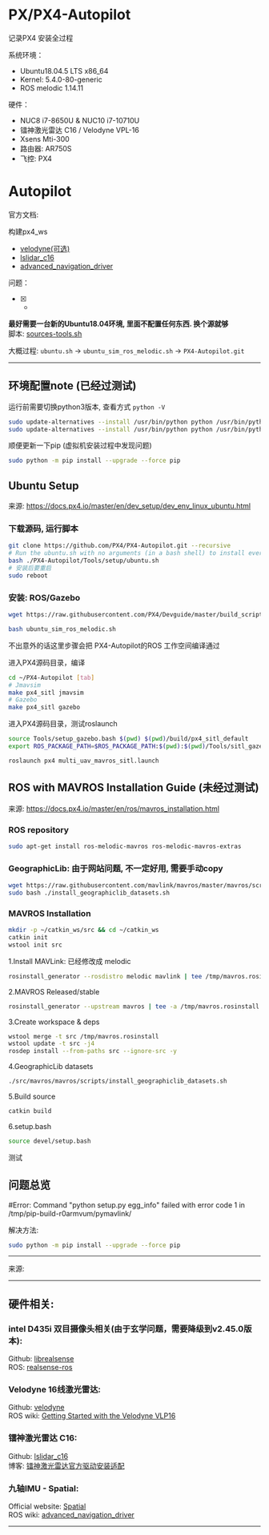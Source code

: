 # PX/PX4-Autopilot

记录PX4 安装全过程

系统环境： 
- Ubuntu18.04.5 LTS x86_64 
- Kernel: 5.4.0-80-generic
- ROS melodic 1.14.11

硬件：
- NUC8 i7-8650U & NUC10 i7-10710U
- 镭神激光雷达 C16 / Velodyne VPL-16
- Xsens Mti-300
- 路由器: AR750S
- 飞控: PX4

# Autopilot

官方文档: 

构建px4_ws

* [velodyne(可选)](../data/Velodyne_16.md)
* [lslidar_c16](../data/lslidar_c16.md)
* [advanced_navigation_driver](../data/Spatial.md)

问题：
- [x] -

**最好需要一台新的Ubuntu18.04环境, 里面不配置任何东西. 换个源就够**           
脚本: [sources-tools.sh](../scripts/sources-tools.sh)

大概过程:  `ubuntu.sh` -> `ubuntu_sim_ros_melodic.sh` -> `PX4-Autopilot.git`

----
## 环境配置note (已经过测试)

运行前需要切换python3版本, 查看方式 `python -V`
``` bash
sudo update-alternatives --install /usr/bin/python python /usr/bin/python2 100
sudo update-alternatives --install /usr/bin/python python /usr/bin/python3 150
``` 

顺便更新一下pip (虚拟机安装过程中发现问题)
``` bash 
sudo python -m pip install --upgrade --force pip 
``` 

## Ubuntu Setup

来源: https://docs.px4.io/master/en/dev_setup/dev_env_linux_ubuntu.html     

### 下载源码, 运行脚本
``` bash 
git clone https://github.com/PX4/PX4-Autopilot.git --recursive
# Run the ubuntu.sh with no arguments (in a bash shell) to install everything
bash ./PX4-Autopilot/Tools/setup/ubuntu.sh
# 安装后要重启
sudo reboot
``` 


### 安装: ROS/Gazebo

``` bash 
wget https://raw.githubusercontent.com/PX4/Devguide/master/build_scripts/ubuntu_sim_ros_melodic.sh

bash ubuntu_sim_ros_melodic.sh
``` 
不出意外的话这里步骤会把 PX4-Autopilot的ROS 工作空间编译通过


进入PX4源码目录，编译
``` bash 
cd ~/PX4-Autopilot [tab]
# Jmavsim
make px4_sitl jmavsim
# Gazebo
make px4_sitl gazebo
``` 
进入PX4源码目录，测试roslaunch
``` bash 
source Tools/setup_gazebo.bash $(pwd) $(pwd)/build/px4_sitl_default
export ROS_PACKAGE_PATH=$ROS_PACKAGE_PATH:$(pwd):$(pwd)/Tools/sitl_gazebo

roslaunch px4 multi_uav_mavros_sitl.launch
``` 


## ROS with MAVROS Installation Guide (未经过测试)
来源: https://docs.px4.io/master/en/ros/mavros_installation.html

### ROS repository
``` bash 
sudo apt-get install ros-melodic-mavros ros-melodic-mavros-extras
``` 
### GeographicLib: 由于网站问题, 不一定好用, 需要手动copy
``` bash 
wget https://raw.githubusercontent.com/mavlink/mavros/master/mavros/scripts/install_geographiclib_datasets.sh
sudo bash ./install_geographiclib_datasets.sh 
``` 
### MAVROS Installation
``` bash 
mkdir -p ~/catkin_ws/src && cd ~/catkin_ws
catkin init
wstool init src
``` 

1.Install MAVLink: 已经修改成 melodic
``` bash 
rosinstall_generator --rosdistro melodic mavlink | tee /tmp/mavros.rosinstall
``` 
2.MAVROS Released/stable
``` bash
rosinstall_generator --upstream mavros | tee -a /tmp/mavros.rosinstall
``` 
3.Create workspace & deps
``` bash
wstool merge -t src /tmp/mavros.rosinstall
wstool update -t src -j4
rosdep install --from-paths src --ignore-src -y
``` 
4.GeographicLib datasets
``` bash
./src/mavros/mavros/scripts/install_geographiclib_datasets.sh
``` 
5.Build source
``` bash
catkin build
``` 
6.setup.bash
``` bash
source devel/setup.bash
``` 

测试

## 问题总览

#Error:
Command "python setup.py egg_info" failed with error code 1 in /tmp/pip-build-r0armvum/pymavlink/

解决方法: 
``` bash 
sudo python -m pip install --upgrade --force pip 
``` 

----

来源:        

----

## 硬件相关:
### intel D435i 双目摄像头相关(由于玄学问题，需要降级到v2.45.0版本):  
Github: [librealsense](https://github.com/IntelRealSense/librealsense/releases/tag/v2.45.0)      
ROS: [realsense-ros](https://github.com/IntelRealSense/realsense-ros)

### Velodyne 16线激光雷达:     
Github:  [velodyne](https://github.com/ros-drivers/velodyne.git)        
ROS wiki: [Getting Started with the Velodyne VLP16](http://wiki.ros.org/velodyne/Tutorials/Getting%20Started%20with%20the%20Velodyne%20VLP16)

### 镭神激光雷达 C16:    
Github:  [lslidar_c16](https://github.com/tianb03/lslidar_c16)      
博客: [镭神激光雷达官方驱动安装适配](https://www.jianshu.com/p/d8efdf333e98)

### 九轴IMU - Spatial:     
Official website: [Spatial](https://www.advancednavigation.com/products/spatial)        
ROS wiki: [advanced_navigation_driver](http://wiki.ros.org/advanced_navigation_driver)   


----
[Paper: LOAM-L]:paper/LOAM:%20Lidar%20Odometry%20and%20Mapping%20in%20Real-time.pdf
[Paper: LVI-SAM-L]:paper/LVI-SAM.pdf
[知乎LeGO-L]:https://zhuanlan.zhihu.com/p/382460472
[BlogLeGO-L]:https://blog.csdn.net/learning_tortosie/article/details/86527542
[Github中文注释-L]:https://github.com/wykxwyc/LeGO-LOAM_NOTED
[知乎3D激光SLAM系统-L]:https://zhuanlan.zhihu.com/p/374933500